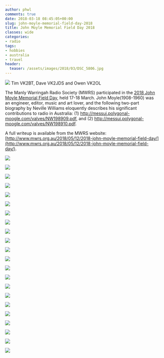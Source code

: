 ```yaml
---
author: phwl
comments: true
date: 2018-03-18 08:45:05+00:00
slug: john-moyle-memorial-field-day-2018
title: John Moyle Memorial Field Day 2018
classes: wide
categories:
- radio
tags:
- hobbies
- australia
- travel
header:
  teaser: /assets/images/2018/03/DSC_5806.jpg
---
```


![](/assets/images/2018/03/DSCF5131.jpg)
Tim VK2BT, Dave VK2JDS and Owen VK2OL

The Manly Warringah Radio Society (MWRS) participated in the [2018 John Moyle Memorial Field Day](http://www.wia.org.au/members/contests/johnmoyle/), held 17-18 March. John Moyle(1908-1960) was an engineer, editor, music and art lover, and the following two-part biography by Neville Williams eloquently describes his significant contributions to radio in Australia: (1) <http://messui.polygonal-moogle.com/valves/NW198909.pdf>, and (2) <http://messui.polygonal-moogle.com/valves/NW198910.pdf>.

A full writeup is available from the MWRS website: [http://www.mwrs.org.au/2018/05/12/2018-john-moyle-memorial-field-day/](http://www.mwrs.org.au/2018/05/12/2018-john-moyle-memorial-field-day/).

![](/assets/images/2018/03/DSCF5117.jpg)

![](/assets/images/2018/03/DSCF5131.jpg)

![](/assets/images/2018/03/DSCF5151.jpg)

![](/assets/images/2018/03/DSCF5161.jpg)

![](/assets/images/2018/03/DSCF5188.jpg)

![](/assets/images/2018/03/DSCF5195.jpg)

![](/assets/images/2018/03/DSCF5210.jpg)

![](/assets/images/2018/03/DSCF5217.jpg)

![](/assets/images/2018/03/DSCF5224.jpg)

![](/assets/images/2018/03/DSCF5232.jpg)

![](/assets/images/2018/03/DSCF5248.jpg)

![](/assets/images/2018/03/DSC_5714.jpg)

![](/assets/images/2018/03/DSC_5720.jpg)

![](/assets/images/2018/03/DSC_5728.jpg)

![](/assets/images/2018/03/DSC_5735.jpg)

![](/assets/images/2018/03/DSC_5750.jpg)

![](/assets/images/2018/03/DSC_5757.jpg)

![](/assets/images/2018/03/DSC_5774.jpg)

![](/assets/images/2018/03/DSC_5806.jpg)

![](/assets/images/2018/03/DSC_5830.jpg)

![](/assets/images/2018/03/DSC_5834.jpg)

![](/assets/images/2018/03/image004.jpg)

